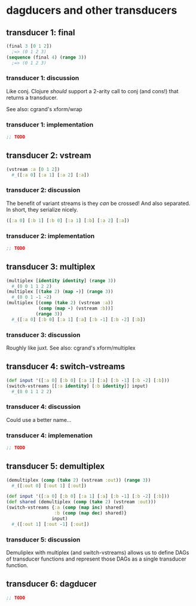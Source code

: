 # dagducers and other transducers

## transducer 1: final
```clojure
(final 3 [0 1 2])
  ;=> (0 1 2 3)
(sequence (final 4) (range 3))
  ;=> (0 1 2 3)
```

### transducer 1: discussion
Like conj. Clojure _should_ support a 2-arity call to conj
(and cons!) that returns a transducer.

See also: cgrand's xform/wrap

### transducer 1: implementation
```clojure
;; TODO
```

## transducer 2: vstream
```clojure
(vstream :a [0 1 2])
  #_([:a 0] [:a 1] [:a 2] [:a])
```

### transducer 2: discussion
The benefit of variant streams is they _can_ be crossed! And also separated. In
short, they serialize nicely.

```clojure
([:a 0] [:b 1] [:b 0] [:a 1] [:b] [:a 2] [:a])
```

### transducer 2: implementation
```clojure
;; TODO
```

## transducer 3: multiplex
```clojure
(multiplex [identity identity] (range 3))
  #_(0 0 1 1 2 2)
(multiplex [(take 2) (map -)] (range 3))
  #_(0 0 1 -1 -2)
(multiplex [(comp (take 2) (vstream :a))
            (comp (map -) (vstream :b))]
           (range 3))
  #_([:a 0] [:b 0] [:a 1] [:a] [:b -1] [:b -2] [:b])
```

### transducer 3: discussion
Roughly like juxt.
See also: cgrand's xform/multiplex

## transducer 4: switch-vstreams
```clojure
(def input '([:a 0] [:b 0] [:a 1] [:a] [:b -1] [:b -2] [:b]))
(switch-vstreams [[:a identity] [:b identity]] input)
  #_(0 0 1 1 2 2)
```

### transducer 4: discussion
Could use a better name...

### transducer 4: implemenation
```clojure
;; TODO
```

## transducer 5: demultiplex
```clojure
(demultiplex (comp (take 2) (vstream :out)) (range 3))
  #_([:out 0] [:out 1] [:out])

(def input '([:a 0] [:b 0] [:a 1] [:a] [:b -1] [:b -2] [:b]))
(def shared (demultiplex (comp (take 2) (vstream :out)))
(switch-vstreams {:a (comp (map inc) shared)
                  :b (comp (map dec) shared)}
                 input)
  #_([:out 1] [:out -1] [:out])
```

### transducer 5: discussion
Demuliplex with multiplex (and switch-vstreams) allows us to define DAGs of
transducer functions and represent those DAGs as a single transducer function.


## transducer 6: dagducer

```clojure
;; TODO
```
